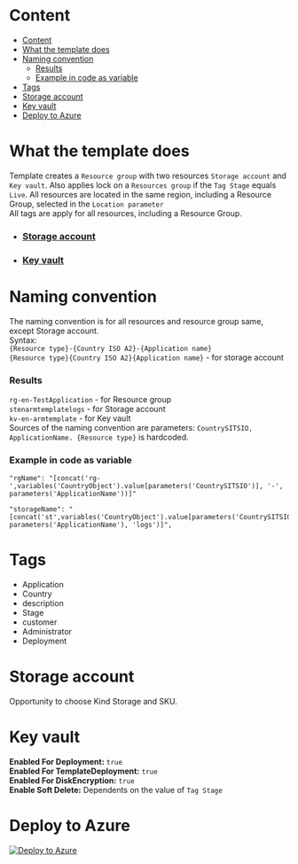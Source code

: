 # Content
- [Content](#content)
- [What the template does](#what-the-template-does)
- [Naming convention](#naming-convention)
    - [Results](#results)
    - [Example in code as variable](#example-in-code-as-variable)
- [Tags](#tags)
- [Storage account](#storage-account)
- [Key vault](#key-vault)
- [Deploy to Azure](#deploy-to-azure)
# What the template does
Template creates a ```Resource group``` with two resources ```Storage account``` and  ```Key vault```. Also applies lock on a ```Resources group``` if the ```Tag Stage``` equals ```Live```. All resources are located in the same region, including a Resource Group, selected in the ```Location parameter```  
All tags are apply for all resources, including a Resource Group.

-  ### [Storage account](#storage-account)
-  ### [Key vault](#key-vault)
  
# Naming convention  
The naming convention is for all resources and resource group same, except Storage account.  
Syntax:  
```{Resource type}-{Country ISO A2}-{Application name}```  
```{Resource type}{Country ISO A2}{Application name}``` - for storage account  
### Results
```rg-en-TestApplication```  - for Resource group  
```stenarmtemplatelogs```  - for Storage account  
```kv-en-armtemplate```  - for Key vault  
Sources of the naming convention are parameters: ```CountrySITSIO, ApplicationName. {Resource type}``` is hardcoded.
### Example in code as variable
```
"rgName": "[concat('rg-',variables('CountryObject').value[parameters('CountrySITSIO')], '-', parameters('ApplicationName'))]"

"storageName": "[concat('st',variables('CountryObject').value[parameters('CountrySITSIO')], parameters('ApplicationName'), 'logs')]",
```  

# Tags
- Application  
- Country  
- description  
- Stage  
- customer  
- Administrator  
- Deployment  
  
# Storage account
Opportunity to choose  Kind Storage and SKU.   

# Key vault
**Enabled For Deployment:** ```true```  
**Enabled For TemplateDeployment:** ```true```  
**Enabled For DiskEncryption:** ```true```  
**Enable Soft Delete:** Dependents on the value of ```Tag Stage```  

  
# Deploy to Azure

  [![Deploy to Azure](https://aka.ms/deploytoazurebutton)](https://portal.azure.com/?feature.customportal=false#create/Microsoft.Template/uri/https%3A%2F%2Fraw.githubusercontent.com%2FCmajda%2FAzure%2Fmaster%2FARM_Template%2FTemporaly%2FUI%2FMy%2520samples%2FVms%2FmainTemplate.json/createUIDefinitionUri/https%3A%2F%2Fraw.githubusercontent.com%2FCmajda%2FAzure%2Fmaster%2FARM_Template%2FTemporaly%2FUI%2FMy%2520samples%2FVms%2FcreateUiDefinition.json)



